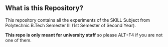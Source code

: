 ## What is this Repository?
This repository contains all the experiments of the SKILL Subject from Polytechnic B.Tech Semester III (1st Semester of Second Year).

**This repo is only meant for university staff** so please ALT+F4 if you are not one of them.
